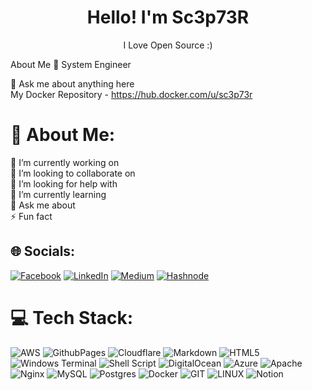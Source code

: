<h1 style="text-align: center;">Hello! I'm Sc3p73R</h1>
<p style="text-align: center;">I Love Open Source :)</p>

About Me 
💼 System Engineer

💬 Ask me about anything here </br>
My Docker Repository - https://hub.docker.com/u/sc3p73r

# 💫 About Me:
🔭 I’m currently working on<br>👯 I’m looking to collaborate on<br>🤝 I’m looking for help with<br>🌱 I’m currently learning<br>💬 Ask me about<br>⚡ Fun fact


## 🌐 Socials:
[![Facebook](https://img.shields.io/badge/Facebook-%231877F2.svg?logo=Facebook&logoColor=white)](https://facebook.com/sc3p73r) [![LinkedIn](https://img.shields.io/badge/LinkedIn-%230077B5.svg?logo=linkedin&logoColor=white)](https://linkedin.com/in/sc3p73r) [![Medium](https://img.shields.io/badge/Medium-12100E?logo=medium&logoColor=white)](https://medium.com/@dr3vm) [![Hashnode](https://img.shields.io/badge/Hashnode-2962FF?style=for-the-badge&logo=hashnode&logoColor=white)](https://waiyan.vitaltechmm.online/)

# 💻 Tech Stack:
![AWS](https://img.shields.io/badge/AWS-%23FF9900.svg?style=flat&logo=amazon-aws&logoColor=white) ![GithubPages](https://img.shields.io/badge/github%20pages-121013?style=flat&logo=github&logoColor=white) ![Cloudflare](https://img.shields.io/badge/Cloudflare-F38020?style=flat&logo=Cloudflare&logoColor=white) ![Markdown](https://img.shields.io/badge/markdown-%23000000.svg?style=flat&logo=markdown&logoColor=white) ![HTML5](https://img.shields.io/badge/html5-%23E34F26.svg?style=flat&logo=html5&logoColor=white) ![Windows Terminal](https://img.shields.io/badge/Windows%20Terminal-%234D4D4D.svg?style=flat&logo=windows-terminal&logoColor=white) ![Shell Script](https://img.shields.io/badge/shell_script-%23121011.svg?style=flat&logo=gnu-bash&logoColor=white) ![DigitalOcean](https://img.shields.io/badge/DigitalOcean-%230167ff.svg?style=flat&logo=digitalOcean&logoColor=white) ![Azure](https://img.shields.io/badge/azure-%230072C6.svg?style=flat&logo=microsoftazure&logoColor=white) ![Apache](https://img.shields.io/badge/apache-%23D42029.svg?style=flat&logo=apache&logoColor=white) ![Nginx](https://img.shields.io/badge/nginx-%23009639.svg?style=flat&logo=nginx&logoColor=white) ![MySQL](https://img.shields.io/badge/mysql-%2300000f.svg?style=flat&logo=mysql&logoColor=white) ![Postgres](https://img.shields.io/badge/postgres-%23316192.svg?style=flat&logo=postgresql&logoColor=white) ![Docker](https://img.shields.io/badge/docker-%230db7ed.svg?style=flat&logo=docker&logoColor=white) ![GIT](https://img.shields.io/badge/Git-fc6d26?style=flat&logo=git&logoColor=white) ![LINUX](https://img.shields.io/badge/Linux-FCC624?style=flat&logo=linux&logoColor=black) ![Notion](https://img.shields.io/badge/Notion-%23000000.svg?style=flat&logo=notion&logoColor=white)
